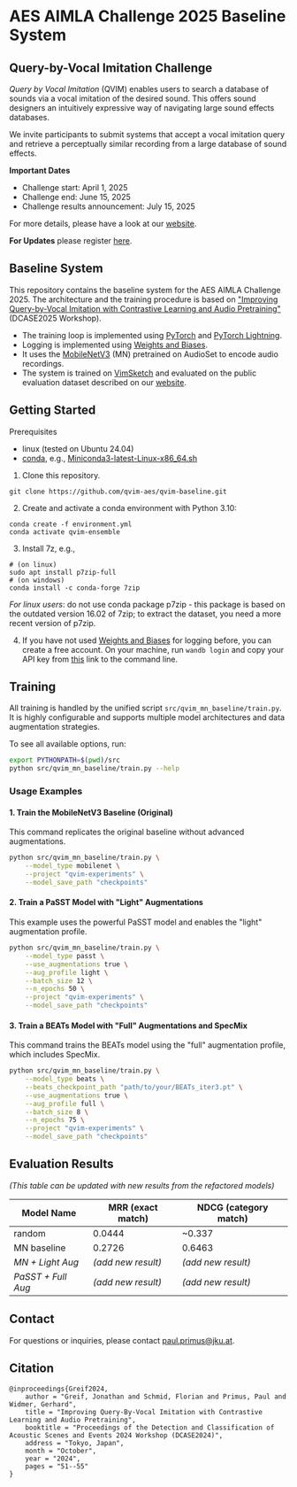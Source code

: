 # AES AIMLA Challenge 2025 Baseline System
## Query-by-Vocal Imitation Challenge

*Query by Vocal Imitation* (QVIM) enables users to search a database of sounds via a vocal imitation of the desired sound.
This offers sound designers an intuitively expressive way of navigating large sound effects databases. 


We invite participants to submit systems that accept a vocal imitation query and retrieve a perceptually similar recording from a large database of sound effects.

**Important Dates**
- Challenge start: April 1, 2025 
- Challenge end: June 15, 2025
- Challenge results announcement: July 15, 2025

For more details, please have a look at our [website](https://qvim-aes.github.io/#portfolio).

**For Updates** please register [here](https://qvim-aes.github.io/#Registration).

## Baseline System
This repository contains the baseline system for the AES AIMLA Challenge 2025. 
The architecture and the training procedure is based on ["Improving Query-by-Vocal Imitation with Contrastive Learning and Audio Pretraining"](https://dcase.community/documents/workshop2024/proceedings/DCASE2024Workshop_Greif_36.pdf) (DCASE2025 Workshop). 

* The training loop is implemented using [PyTorch](https://pytorch.org/) and [PyTorch Lightning](https://lightning.ai/). 
* Logging is implemented using [Weights and Biases](https://wandb.ai/site).
* It uses the [MobileNetV3](https://arxiv.org/abs/2211.04772) (MN) pretrained on AudioSet to encode audio recordings.
* The system is trained on [VimSketch](https://interactiveaudiolab.github.io/resources/datasets/vimsketch.html) and evaluated on the public evaluation dataset described on our [website](https://qvim-aes.github.io/#portfolio).


## Getting Started

Prerequisites
- linux (tested on Ubuntu 24.04)
- [conda](https://www.anaconda.com/docs/getting-started/miniconda/install), e.g., [Miniconda3-latest-Linux-x86_64.sh](https://repo.anaconda.com/miniconda/Miniconda3-latest-Linux-x86_64.sh)


1. Clone this repository.

```
git clone https://github.com/qvim-aes/qvim-baseline.git
```

2. Create and activate a conda environment with Python 3.10:
```
conda create -f environment.yml
conda activate qvim-ensemble
```

3. Install 7z, e.g., 

```
# (on linux)
sudo apt install p7zip-full
# (on windows)
conda install -c conda-forge 7zip
```
*For linux users*: do not use conda package p7zip - this package is based on the outdated version 16.02 of 7zip; to extract the dataset, you need a more recent version of p7zip.

4. If you have not used [Weights and Biases](https://wandb.ai/site) for logging before, you can create a free account. On your
machine, run ```wandb login``` and copy your API key from [this](https://wandb.ai/authorize) link to the command line.


## Training

All training is handled by the unified script `src/qvim_mn_baseline/train.py`. It is highly configurable and supports multiple model architectures and data augmentation strategies.

To see all available options, run:

```bash
export PYTHONPATH=$(pwd)/src
python src/qvim_mn_baseline/train.py --help
```

### Usage Examples

#### 1\. Train the MobileNetV3 Baseline (Original)

This command replicates the original baseline without advanced augmentations.

```bash
python src/qvim_mn_baseline/train.py \
    --model_type mobilenet \
    --project "qvim-experiments" \
    --model_save_path "checkpoints"
```

#### 2\. Train a PaSST Model with "Light" Augmentations

This example uses the powerful PaSST model and enables the "light" augmentation profile.

```bash
python src/qvim_mn_baseline/train.py \
    --model_type passt \
    --use_augmentations true \
    --aug_profile light \
    --batch_size 12 \
    --n_epochs 50 \
    --project "qvim-experiments" \
    --model_save_path "checkpoints"
```

#### 3\. Train a BEATs Model with "Full" Augmentations and SpecMix

This command trains the BEATs model using the "full" augmentation profile, which includes SpecMix.

```bash
python src/qvim_mn_baseline/train.py \
    --model_type beats \
    --beats_checkpoint_path "path/to/your/BEATs_iter3.pt" \
    --use_augmentations true \
    --aug_profile full \
    --batch_size 8 \
    --n_epochs 75 \
    --project "qvim-experiments" \
    --model_save_path "checkpoints"
```

## Evaluation Results

*(This table can be updated with new results from the refactored models)*

| Model Name      | MRR (exact match) | NDCG (category match) |
| --------------- | ----------------- | --------------------- |
| random          | 0.0444            | \~0.337                |
| MN baseline     | 0.2726            | 0.6463                |
| *MN + Light Aug* | *(add new result)* | *(add new result)* |
| *PaSST + Full Aug*| *(add new result)* | *(add new result)* |

## Contact
For questions or inquiries, please contact [paul.primus@jku.at](mailto:paul.primus@jku.at).


## Citation

```
@inproceedings{Greif2024,
    author = "Greif, Jonathan and Schmid, Florian and Primus, Paul and Widmer, Gerhard",
    title = "Improving Query-By-Vocal Imitation with Contrastive Learning and Audio Pretraining",
    booktitle = "Proceedings of the Detection and Classification of Acoustic Scenes and Events 2024 Workshop (DCASE2024)",
    address = "Tokyo, Japan",
    month = "October",
    year = "2024",
    pages = "51--55"
}
```
